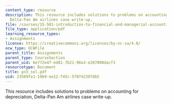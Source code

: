 ```yaml
---
content_type: resource
description: This resource includes solutions to problems on accounting for depreciation,
  Delta-Pan Am airlines case write-up.
file: /courses/15-501-introduction-to-financial-and-managerial-accounting-spring-2004/23509fe119b9ee12f45c570742397db5_ps5_sol.pdf
file_type: application/pdf
learning_resource_types:
- Assignments
license: https://creativecommons.org/licenses/by-nc-sa/4.0/
ocw_type: OCWFile
parent_title: Assignments
parent_type: CourseSection
parent_uid: 6e772e47-ed81-7b21-98a3-e287008dacf3
resourcetype: Document
title: ps5_sol.pdf
uid: 23509fe1-19b9-ee12-f45c-570742397db5
---
```

This resource includes solutions to problems on accounting for depreciation, Delta-Pan Am airlines case write-up.
